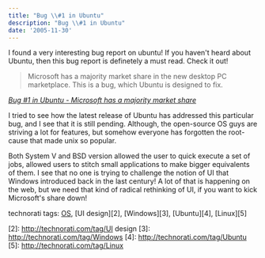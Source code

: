 ```yaml
---
title: "Bug \\#1 in Ubuntu"
description: "Bug \\#1 in Ubuntu"
date: '2005-11-30'
---
```


I found a very interesting bug report on ubuntu! If you haven't heard about Ubuntu, then this bug report is definetely a must read. Check it out! 
> 
> Microsoft has a majority market share in the new desktop PC marketplace. This is a bug, which Ubuntu is designed to fix.

_[Bug \#1 in Ubuntu - Microsoft has a majority market share][0]_

I tried to see how the latest release of Ubuntu has addressed this particular bug, and I see that it is still pending. Although, the open-source OS guys are striving a lot for features, but somehow everyone has forgotten the root-cause that made unix so popular. 

Both System V and BSD version allowed the user to quick execute a set of jobs, allowed users to stitch small applications to make bigger equivalents of them. I see that no one is trying to challenge the notion of UI that Windows introduced back in the last century! A lot of that is happening on the web, but we need that kind of radical rethinking of UI, if you want to kick Microsoft's share down!  

technorati tags: [OS][1], [UI design][2], [Windows][3], [Ubuntu][4], [Linux][5]



[0]: https://launchpad.net/distros/ubuntu/+bug/1
[1]: http://technorati.com/tag/OS
[2]: http://technorati.com/tag/UI design
[3]: http://technorati.com/tag/Windows
[4]: http://technorati.com/tag/Ubuntu
[5]: http://technorati.com/tag/Linux
